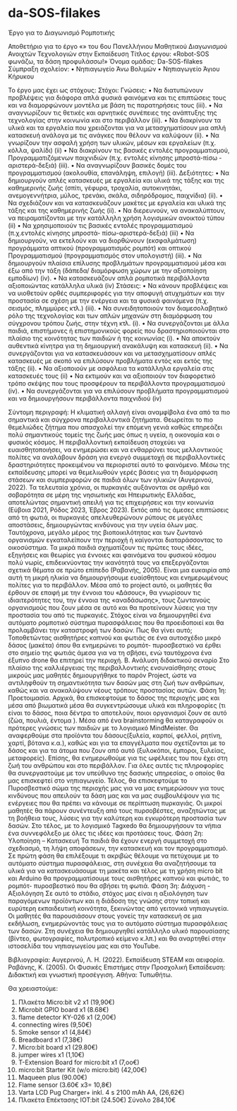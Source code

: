 # da-SOS-filakes
Έργο για το Διαγωνισμό Ρομποτικής


Αποθετήριο για το έργο «» του 6ου Πανελλήνιου Μαθητικού Διαγωνισμού Ανοιχτών Τεχνολογιών στην Εκπαίδευση
Τίτλος έργου: «Robot-SOS φωνάζω, τα δάση προφυλάσσω!»
Όνομα ομάδας: Da-SOS-filakes  
Σύμπραξη σχολείον:
•	Νηπιαγωγείο Άνω Βολιμών
•	Νηπιαγωγείο Άγιου Κήρυκου

Το έργο μας έχει ως στόχους: 
Στόχοι:
Γνώσεις:
•	Να διατυπώνουν προβλέψεις για διάφορα απλά φυσικά φαινόμενα και τις επιπτώσεις τους και να διαμορφώνουν μοντέλα με βάση τις παρατηρήσεις τους (iii). 
•	Να αναγνωρίζουν τις θετικές και αρνητικές συνέπειες της ανάπτυξης της τεχνολογίας στην κοινωνία και στο περιβάλλον (iii).
•	Να διακρίνουν τα υλικά και τα εργαλεία που χρειάζονται για να μετασχηματίσουν μια απλή κατασκευή ανάλογα με τις ανάγκες που θέλουν να καλύψουν (ii).
•	Να γνωρίζουν την ασφαλή χρήση των υλικών, μέσων και εργαλείων (π.χ. κόλλα, ψαλίδι) (ii)
•	Να διακρίνουν τις βασικές εντολές προγραμματισμού, Προγραμματιζόμενων παιχνιδιών (π.χ. εντολές κίνησης μπροστά-πίσω - αριστερά-δεξιά) (iii).
•	Να αναγνωρίζουν βασικές δομές του προγραμματισμού (ακολουθία, επανάληψη, επιλογή) (iii).
Δεξιότητες:
•	Να δημιουργούν απλές κατασκευές με εργαλεία και υλικά της  τάξης και της καθημερινής ζωής (σπίτι, γέφυρα, τροχαλία, αυτοκινητάκι, ανεμογεννήτρια, μύλος, τρενάκι, σκάλα, σιδηρόδρομος, παιχνίδια) (ii).
•	Να σχεδιάζουν και να κατασκευάζουν μακέτες με εργαλεία και υλικά της τάξης και της καθημερινής ζωής (ii).
•	Να διερευνούν, να ανακαλύπτουν, να πειραματίζονται με την κατάλληλη χρήση
λογισμικών ανοικτού τύπου (ii) 
•	Να χρησιμοποιούν τις βασικές εντολές προγραμματισμού (π.χ.εντολές κίνησης μπροστά- πίσω-αριστερά-δεξιά) (iii)
•	Να δημιουργούν, να εκτελούν και να διορθώνουν (εκσφαλμάτωση) προγράμματα απτικού (προγραμματισμός ρομπότ) και οπτικού Προγραμματισμού (προγραμματισμός στον υπολογιστή) (iii).
•	Να δημιουργούν πλαίσια επίλυσης προβλημάτων προγραμματισμού μέσα και έξω από την τάξη (δάπεδα/ διαμόρφωση χώρων με την αξιοποίηση εμποδίων) (iv).
•	Να κατασκευάζουν απλά ρομποτικά περιβάλλοντα αξιοποιώντας κατάλληλα υλικά (iv)
Στάσεις:
•	Να κάνουν προβλέψεις και να υιοθετούν ορθές συμπεριφορές για την αποφυγή ατυχημάτων και την προστασία σε σχέση με την ενέργεια και τα φυσικά φαινόμενα (π.χ. σεισμός, πλημμύρες κτλ.) (iii).
•	Να συνειδητοποιούν τον διαμεσολαβητικό ρόλο της τεχνολογίας και των απλών μηχανών στη διαμόρφωση του σύγχρονου τρόπου ζωής, στην τέχνη κτλ. (i).
•	Να συνεργάζονται με άλλα παιδιά, επιστήμονες ή επιστημονικούς φορείς που δραστηριοποιούνται στο πλαίσιο της κοινότητας των παιδιών ή της κοινωνίας (i).
•	Να αποκτούν αυθεντικά κίνητρα για τη δημιουργική ανακάλυψη και κατασκευή (ii).
•	Να συνεργάζονται για να κατασκευάσουν και να μετασχηματίσουν απλές κατασκευές με σκοπό να επιλύσουν προβλήματα εντός και εκτός της τάξης (ii).
•	Να αξιοποιούν με ασφάλεια τα κατάλληλα εργαλεία στις κατασκευές τους (ii)
•	Να εκτιμούν και να αξιοποιούν τον διαφορετικό τρόπο σκέψης που τους προσφέρουν τα περιβάλλοντα προγραμματισμού (iv).
•	Να συνεργάζονται για να επιλύσουν προβλήματα προγραμματισμού και να δημιουργήσουν περιβάλλοντα παιχνιδιού (iv)


Σύντομη περιγραφή:
Η κλιματική αλλαγή είναι αναμφίβολα ένα από τα πιο σημαντικά και σύγχρονα περιβαλλοντικά ζητήματα. Θεωρείται το πιο θεμελιώδες ζήτημα που απασχολεί την επόμενη γενιά καθώς επηρεάζει πολύ σημαντικούς τομείς της ζωής μας όπως η υγεία, η οικονομία και ο φυσικός κόσμος. Η περιβαλλοντική εκπαίδευση στοχεύει να ευαισθητοποιήσει, να ενημερώσει και να ενθαρρύνει τους μελλοντικούς πολίτες να αναλάβουν δράση για ενεργό συμμετοχή σε περιβαλλοντικές δραστηριότητες προκειμένου να περιοριστεί αυτό το φαινόμενο. Μέσω της εκπαίδευσης μπορεί να θεμελιωθούν γερές βάσεις για τη διαμόρφωση στάσεων και συμπεριφορών σε παιδιά όλων των ηλικιών (Αυγερινού, 2022).
Τα τελευταία χρόνια, οι πυρκαγιές αυξάνονται σε αριθμό και σοβαρότητα σε μέρη της νησιωτικής και Ηπειρωτικής Ελλάδας, αποτελώντας σημαντική απειλή για τις επιχειρήσεις και την κοινωνία (Εύβοια 2021, Ρόδος 2023, Έβρος 2023). Εκτός από τις άμεσες επιπτώσεις από τη φωτιά, οι πυρκαγιές απελευθερώνουν ρύπους σε μεγάλες αποστάσεις, δημιουργώντας κινδύνους για την υγεία όλων μας. Ταυτόχρονα, μεγάλο μέρος της βιοποικιλότητας και των ζωντανό οργανισμών εγκαταλείπουν την περιοχή ή καίγονται διαταράσσοντας το οικοσύστημα.
Τα μικρά παιδιά σχηματίζουν τις πρώτες τους ιδέες, εξηγήσεις και θεωρίες για έννοιες και φαινόμενα του φυσικού κόσμου πολύ νωρίς, επιδεικνύοντας την ικανότητά τους να επεξεργάζονται σχετικά θέματα σε πρώτο επίπεδο (Ραβανής, 2005). Είναι μια ευκαιρία από αυτή τη μικρή ηλικία να δημιουργήσουμε ευαίσθητους και ενημερωμένους πολίτες για το περιβάλλον. Μέσα από το project αυτό, οι μαθητές θα έρθουν σε επαφή με την έννοια του «Δάσους», θα γνωρίσουν τις ιδιαιτερότητες του, την έννοια της «αναδάσωσης», τους ζωντανούς οργανισμούς που ζουν μέσα σε αυτό και θα προτείνουν λύσεις για την προστασία του από τις πυρκαγιές.
Στόχος είναι να δημιουργηθεί ένα αυτόματο ρομποτικό σύστημα πυρασφάλειας που θα προειδοποιεί και θα προλαμβάνει την καταστροφή των δασών. Πως θα γίνει αυτό; Τοποθετώντας αισθητήρες καπνού και φωτιάς σε ένα αυτοσχέδιο μικρό δάσος (μακέτα) όπου θα ενημερώνει το ρομπότ- πυροσβεστικό να έρθει στο σημείο της φωτιάς άμεσα για να τη σβήσει, ενώ ταυτόχρονα ένα έξυπνο drone θα επιτηρεί την περιοχή.
Β. Ανάλυση διδακτικού σεναρίο
Στο πλαίσιο της καλλιέργειας της περιβαλλοντικής ενσυναίσθησης στους μικρούς μας μαθητές δημιουργήθηκε το παρόν Project, ώστε να αντιληφθούν τη σημαντικότητα των δασών μας στη ζωή των ανθρώπων, καθώς και να ανακαλύψουν νέους τρόπους προστασίας αυτών. 
Φάση 1η: Προετοιμασία.
Αρχικά, θα επισκεφτούμε το δάσος της περιοχής μας και μέσα από βιωματικά μέσα θα συγκεντρώσουμε υλικά και πληροφορίες (τι είναι το δάσος, ποια δέντρα το αποτελούν, ποιοι οργανισμοί ζουν σε αυτό (ζώα, πουλιά, έντομα ). Μέσα από ένα brainstorming θα καταγραφούν οι πρότερες γνώσεις των παιδιών με το λογισμικό MindMeister.
Θα αναφερθούμε στα προϊόντα του δάσους(ξυλεία, καρποί, φελλοί, ρητίνη, χαρτί, βότανα κ.α.), καθώς και για τα επαγγέλματα που σχετίζονται με το δάσος και για τα άτομα που ζουν από αυτό (ξυλοκόποι, έμποροι, ξυλείας, μεταφορείς). Επίσης, θα ενημερωθούμε για τις ωφέλειες του που έχει στη ζωή του ανθρώπου και στο περιβάλλον. Για όλες αυτές τις πληροφορίες θα συνεργαστούμε με τον υπεύθυνο της δασικής υπηρεσίας, ο οποίος θα μας επισκεφτεί στο νηπιαγωγείο.
Τέλος, θα επισκεφτούμε το Πυροσβεστικό σώμα της περιοχής μας για να μας ενημερώσουν για τους κινδύνους που απειλούν τα δάση μας και να μας συμβουλέψουν για τις ενέργειες που θα πρέπει να κάνουμε σε περίπτωση πυρκαγιάς. Οι μικροί μαθητές θα πάρουν συνέντευξη από τους πυρσοβέστες, αναζητώντας με τη βοήθεια τους, λύσεις για την καλύτερη και εγκυρότερη προστασία των δασών. Στο τέλος, με το λογισμικό Tagxedo θα δημιουργήσουν τα νήπια ένα συννεφόλεξο με όλες τις ιδέες και προτάσεις τους.
Φάση 2η: Υλοποίηση – Κατασκευή
Τα παιδιά θα έχουν ενεργή συμμετοχή στο σχεδιασμό, τη λήψη αποφάσεων, την κατασκευή και τον προγραμματισμό. Σε πρώτη φάση θα επιλέξουμε τι ακριβώς θέλουμε να πετύχουμε με το αυτόματο σύστημα πυρασφάλειας, στη συνέχεια θα αναζητήσουμε τα υλικά για να κατασκευάσουμε τη μακέτα και τέλος με τη χρήση micro bit και Arduino θα προγραμματίσουμε τους αισθητήρες καπνού και φωτιάς, το ρομπότ- πυροσβεστικό που θα σβήσει τη φωτιά.
Φάση 3η: Διάχυση - Αξιολόγηση
Σε αυτό το στάδιο, στόχος μας είναι η αξιολόγηση των παραγόμενων προϊόντων και η διάδοση της γνώσης στην τοπική και ευρύτερη εκπαιδευτική κοινότητα, ξεκινώντας από γειτονικά νηπιαγωγεία. Οι μαθητές θα παρουσιάσουν στους γονείς την κατασκευή σε μια εκδήλωση, ενημερώνοντάς τους για το αυτόματο σύστημα πυρασφάλειας των δασών. Στη συνέχεια θα δημιουργηθεί κατάλληλο υλικό παρουσίασης (βίντεο, φωτογραφίες, πολυτροπικό κείμενο κ.λπ.) και θα αναρτηθεί στην ιστοσελίδα του νηπιαγωγείου μας και στο YouTube.


Βιβλιογραφία:
Αυγερινού, Λ. Η. (2022). Εκπαίδευση STEAM και αειφορία.
Ραβάνης, Κ. (2005). Οι Φυσικές Επιστήμες στην Προσχολική Εκπαίδευση: Διδακτική και γνωστική προσέγγιση. Αθήνα: Τυπωθήτω.

Θα χρειαστούμε:
1.	Πλακέτα Micro:bit v2 x1 (19,90€)
2. Microbit GPIO board x1  (8.68€)
3. flame detector KY-026 x1 (2,00€)
4. connecting wires (9,50€)
5. Smoke sensor x1 (4,84€)
6.	Breadboard x1 (7,38€)
7.	Micro:bit board x1 (29.80€)
8.	jumper wires x1 (1,10€)
9. T-Extension Board for micro:bit x1 (7,oo€)
10.	micro:bit Starter Kit (w/o micro:bit) (42,00€)
11. Maqueen plus  (90.00€)
12.	Flame sensor (3.60€ x3= 10,8€)
13.	Varta LCD Pug Charger+ inkl. 4 s 2100 mAh AA, (26,62€)
14. Πλακέτα Επέκτασης IOT:bit  (24.50€)
Σύνολο 284,10€


